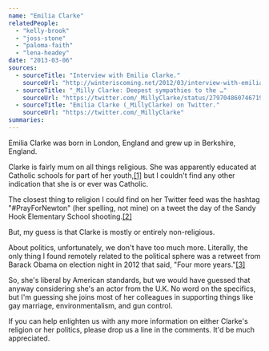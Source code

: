 ```yaml
---
name: "Emilia Clarke"
relatedPeople:
  - "kelly-brook"
  - "joss-stone"
  - "paloma-faith"
  - "lena-headey"
date: "2013-03-06"
sources:
  - sourceTitle: "Interview with Emilia Clarke."
    sourceUrl: "http://winteriscoming.net/2012/03/interview-with-emilia-clarke/"
  - sourceTitle: "_Milly Clarke: Deepest sympathies to the …"
    sourceUrl: "https://twitter.com/_MillyClarke/status/279704860746719234"
  - sourceTitle: "Emilia Clarke (_MillyClarke) on Twitter."
    sourceUrl: "https://twitter.com/_MillyClarke"
summaries:
---
```


Emilia Clarke was born in London, England and grew up in Berkshire, England.

Clarke is fairly mum on all things religious. She was apparently educated at Catholic schools for part of her youth,<a class="source-citation" href="#http%3A%2F%2Fwinteriscoming.net%2F2012%2F03%2Finterview-with-emilia-clarke%2F" title="Interview with Emilia Clarke.">[1]</a> but I couldn't find any other indication that she is or ever was Catholic.

The closest thing to religion I could find on her Twitter feed was the hashtag "#PrayForNewton" (her spelling, not mine) on a tweet the day of the Sandy Hook Elementary School shooting.<a class="source-citation" href="#https%3A%2F%2Ftwitter.com%2F_MillyClarke%2Fstatus%2F279704860746719234" title="_Milly Clarke: Deepest sympathies to the …">[2]</a>

But, my guess is that Clarke is mostly or entirely non-religious.

About politics, unfortunately, we don't have too much more. Literally, the only thing I found remotely related to the political sphere was a retweet from Barack Obama on election night in 2012 that said, "Four more years."<a class="source-citation" href="#https%3A%2F%2Ftwitter.com%2F_MillyClarke" title="Emilia Clarke (_MillyClarke) on Twitter.">[3]</a>

So, she's liberal by American standards, but we would have guessed that anyway considering she's an actor from the U.K. No word on the specifics, but I'm guessing she joins most of her colleagues in supporting things like gay marriage, environmentalism, and gun control.

If you can help enlighten us with any more information on either Clarke's religion or her politics, please drop us a line in the comments. It'd be much appreciated.